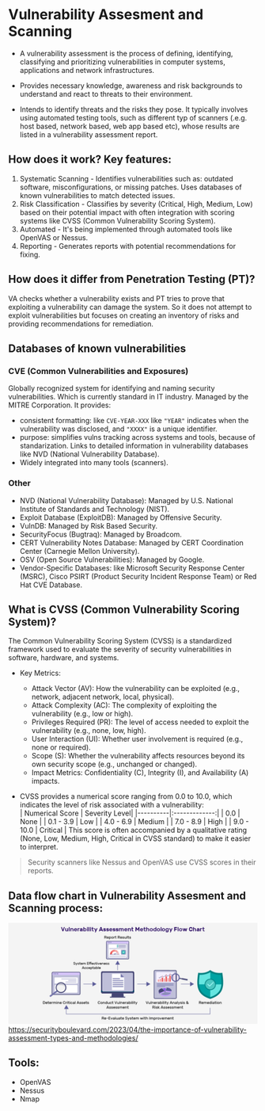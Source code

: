 # Vulnerability Assesment and Scanning

- A vulnerability assessment is the process of defining, identifying, classifying and prioritizing vulnerabilities in computer systems, applications and network infrastructures.

- Provides necessary knowledge, awareness and risk backgrounds to understand and react to threats to their environment.

- Intends to identify threats and the risks they pose. It typically involves using automated testing tools, such as different typ of scanners (.e.g. host based, network based, web app based etc), whose results are listed in a vulnerability assessment report. 

## How does it work? Key features:
1. Systematic Scanning - Identifies vulnerabilities such as: outdated software, misconfigurations, or missing patches.
Uses databases of known vulnerabilities to match detected issues.
2. Risk Classification - Classifies by severity (Critical, High, Medium, Low) based on their potential impact with often integration with scoring systems like CVSS (Common Vulnerability Scoring System).
3. Automated - It's being implemented through automated tools like OpenVAS or Nessus.
4. Reporting - Generates reports with potential recommendations for fixing.

## How does it differ from Penetration Testing (PT)?
VA checks whether a vulnerability exists and PT tries to prove that exploiting a vulnerability can damage the system. So it does not attempt to exploit vulnerabilities but focuses on creating an inventory of risks and providing recommendations for remediation.

## Databases of known vulnerabilities
### CVE (Common Vulnerabilities and Exposures)
Globally recognized system for identifying and naming security vulnerabilities. Which is currently standard in IT industry. Managed by the MITRE Corporation. It provides:
- consistent formatting: like ```CVE-YEAR-XXX``` like ```"YEAR"``` indicates when the vulnerability was disclosed, and ```"XXXX"``` is a unique identifier.
- purpose: simplifies vulns tracking across systems and tools, because of standarization. Links to detailed information in vulnerability databases like NVD (National Vulnerability Database).
- Widely integrated into many tools (scanners).

### Other
- NVD (National Vulnerability Database): Managed by U.S. National Institute of Standards and Technology (NIST).
- Exploit Database (ExploitDB): Managed by Offensive Security.
- VulnDB: Managed by Risk Based Security.
- SecurityFocus (Bugtraq): Managed by Broadcom.
- CERT Vulnerability Notes Database: Managed by CERT Coordination Center (Carnegie Mellon University).
- OSV (Open Source Vulnerabilities): Managed by Google.
- Vendor-Specific Databases: like Microsoft Security Response Center (MSRC), Cisco PSIRT (Product Security Incident Response Team) or Red Hat CVE Database.

## What is CVSS (Common Vulnerability Scoring System)?
The Common Vulnerability Scoring System (CVSS) is a standardized framework used to evaluate the severity of security vulnerabilities in software, hardware, and systems.

- Key Metrics:
    + Attack Vector (AV): How the vulnerability can be exploited (e.g., network, adjacent network, local, physical).
    + Attack Complexity (AC): The complexity of exploiting the vulnerability (e.g., low or high).
    + Privileges Required (PR): The level of access needed to exploit the vulnerability (e.g., none, low, high).
    + User Interaction (UI): Whether user involvement is required (e.g., none or required).
    + Scope (S): Whether the vulnerability affects resources beyond its own security scope (e.g., unchanged or changed).
    + Impact Metrics: Confidentiality (C), Integrity (I), and Availability (A) impacts.

- CVSS provides a numerical score ranging from 0.0 to 10.0, which indicates the level of risk associated with a vulnerability:  
    | Numerical Score | Severity Level|
    |----------|:-------------:|
    | 0.0 |  None |
    | 0.1 - 3.9 | Low |
    | 4.0 - 6.9 | Medium |
    | 7.0 - 8.9 | High |
    | 9.0 - 10.0 | Critical |
This score is often accompanied by a qualitative rating (None, Low, Medium, High, Critical in CVSS standard) to make it easier to interpret.

> Security scanners like Nessus and OpenVAS use CVSS scores in their reports.

## Data flow chart in Vulnerability Assesment and Scanning process:
![Vulnerability_Assesment_FlowChart](/xyz_resources_n_images/Vulnerability_Assesment_FlowChart.png)  
https://securityboulevard.com/2023/04/the-importance-of-vulnerability-assessment-types-and-methodologies/  


## Tools:
- OpenVAS
- Nessus
- Nmap
